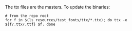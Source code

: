 The ttx files are the masters. To update the binaries:

```shell
# from the repo root
for f in $(ls resources/test_fonts/ttx/*.ttx); do ttx -o ${f/.ttx/.ttf} $f; done
```
